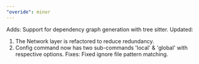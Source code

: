 ```yaml
---
"overide": minor
---
```


Adds: Support for dependency graph generation with tree sitter.
Updated: 
1. The Network layer is refactored to reduce redundancy.
2. Config command now has two sub-commands 'local' & 'global' with respective   options.
Fixes: Fixed ignore file pattern matching.
